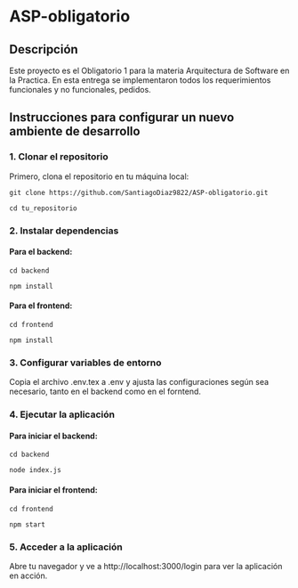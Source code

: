 # ASP-obligatorio

## Descripción

Este proyecto es el Obligatorio 1 para la materia Arquitectura de Software en la Practica. En esta entrega se implementaron todos los requerimientos funcionales y no funcionales, pedidos.

## Instrucciones para configurar un nuevo ambiente de desarrollo

### 1. Clonar el repositorio

Primero, clona el repositorio en tu máquina local:

```git clone https://github.com/SantiagoDiaz9822/ASP-obligatorio.git ```

```cd tu_repositorio```

### 2. Instalar dependencias

#### Para el backend:

```cd backend```

```npm install```

#### Para el frontend:

```cd frontend```

```npm install```

### 3. Configurar variables de entorno

Copia el archivo .env.tex a .env y ajusta las configuraciones según sea necesario, tanto en el backend como en el forntend.

### 4. Ejecutar la aplicación

#### Para iniciar el backend:

```cd backend```

```node index.js```

#### Para iniciar el frontend:

```cd frontend```

```npm start```

### 5. Acceder a la aplicación

Abre tu navegador y ve a http://localhost:3000/login para ver la aplicación en acción.